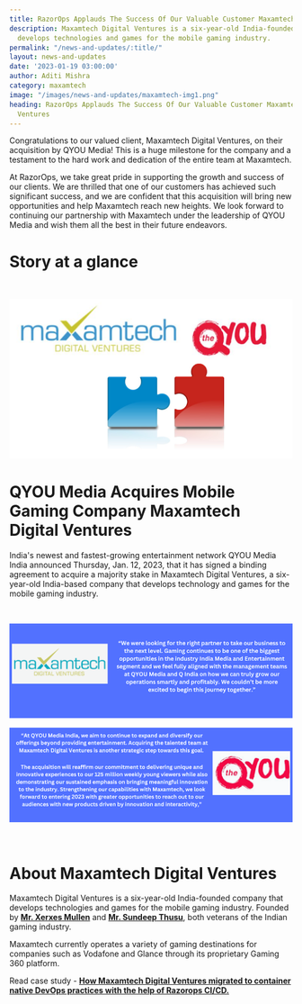```yaml
---
title: RazorOps Applauds The Success Of Our Valuable Customer Maxamtech Digital Ventures
description: Maxamtech Digital Ventures is a six-year-old India-founded company that
  develops technologies and games for the mobile gaming industry.
permalink: "/news-and-updates/:title/"
layout: news-and-updates
date: '2023-01-19 03:00:00'
author: Aditi Mishra
category: maxamtech
image: "/images/news-and-updates/maxamtech-img1.png"
heading: RazorOps Applauds The Success Of Our Valuable Customer Maxamtech Digital
  Ventures
---
```


Congratulations to our valued client, Maxamtech Digital Ventures, on their acquisition by QYOU Media! This is a huge milestone for the company and a testament to the hard work and dedication of the entire team at Maxamtech.

At RazorOps, we take great pride in supporting the growth and success of our clients. We are thrilled that one of our customers has achieved such significant success, and we are confident that this acquisition will bring new opportunities and help Maxamtech reach new heights. 
We look forward to continuing our partnership with Maxamtech under the leadership of QYOU Media and wish them all the best in their future endeavors. 


# Story at a glance

<br>

![](/images/news-and-updates/maxamtech-img1.png)

# QYOU Media Acquires Mobile Gaming Company Maxamtech Digital Ventures

India's newest and fastest-growing entertainment network QYOU Media India announced Thursday, Jan. 12, 2023, that it has signed a binding agreement to acquire a majority stake in Maxamtech Digital Ventures, a six-year-old India-based company that develops technology and games for the mobile gaming industry.

<br>


![](/images/news-and-updates/maxamtech-img2.png)

![](/images/news-and-updates/maxamtech-img3.png)

<br>


# About Maxamtech Digital Ventures

Maxamtech Digital Ventures is a six-year-old India-founded company that develops technologies and games for the mobile gaming industry. Founded by <a href="https://www.linkedin.com/in/xerxes-mullan-63261018/?originalSubdomain=in" target="_blank"><b> Mr. Xerxes Mullen</b></a> and <a href="https://www.linkedin.com/in/sundeep-thusu/" target="_blank"><b> Mr. Sundeep Thusu</b></a>, both veterans of the Indian gaming industry.

Maxamtech currently operates a variety of gaming destinations for companies such as Vodafone and Glance through its proprietary Gaming 360 platform. 

Read case study - <a href="https://razorops.com/case-studies/maxamtech/" target="_blank"><b>How Maxamtech Digital Ventures migrated to container native DevOps practices with the help of Razorops CI/CD.</b></a>



<br>
